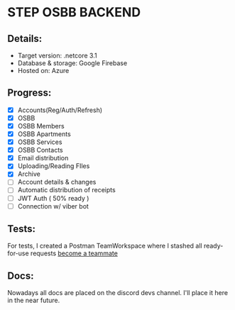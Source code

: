 # STEP OSBB BACKEND

## Details:

- Target version: .netcore 3.1
- Database & storage: Google Firebase
- Hosted on: Azure

## Progress:
- [x] Accounts(Reg/Auth/Refresh)
- [x] OSBB
- [x] OSBB Members
- [x] OSBB Apartments
- [x] OSBB Services
- [x] OSBB Contacts
- [x] Email distribution
- [x] Uploading/Reading FIles
- [x] Archive
- [ ] Account details & changes
- [ ] Automatic distribution of receipts
- [ ] JWT Auth ( 50% ready )
- [ ] Connection w/ viber bot 

## Tests:
For tests, I created a Postman TeamWorkspace where I stashed all ready-for-use requests [become a teammate](https://app.getpostman.com/join-team?invite_code=1c5423d30b2453e7569223462666dd03&ws=a488716d-fece-4bcc-8efa)

## Docs:
Nowadays all docs are placed on the discord devs channel. I'll place it here in the near future.

